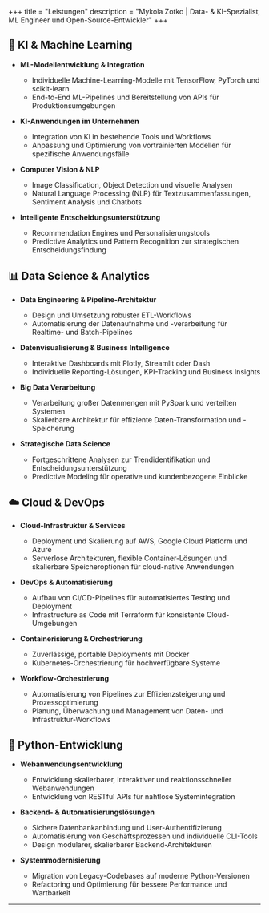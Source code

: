 +++
title = "Leistungen"
description = "Mykola Zotko | Data- & KI-Spezialist, ML Engineer und Open-Source-Entwickler"
+++

## 🤖 KI & Machine Learning

- **ML-Modellentwicklung & Integration**

  - Individuelle Machine-Learning-Modelle mit TensorFlow, PyTorch und
    scikit-learn
  - End-to-End ML-Pipelines und Bereitstellung von APIs für
    Produktionsumgebungen

- **KI-Anwendungen im Unternehmen**

  - Integration von KI in bestehende Tools und Workflows
  - Anpassung und Optimierung von vortrainierten Modellen für spezifische
    Anwendungsfälle

- **Computer Vision & NLP**

  - Image Classification, Object Detection und visuelle Analysen
  - Natural Language Processing (NLP) für Textzusammenfassungen, Sentiment
    Analysis und Chatbots

- **Intelligente Entscheidungsunterstützung**
  - Recommendation Engines und Personalisierungstools
  - Predictive Analytics und Pattern Recognition zur strategischen
    Entscheidungsfindung

## 📊 Data Science & Analytics

- **Data Engineering & Pipeline-Architektur**

  - Design und Umsetzung robuster ETL-Workflows
  - Automatisierung der Datenaufnahme und -verarbeitung für Realtime- und
    Batch-Pipelines

- **Datenvisualisierung & Business Intelligence**

  - Interaktive Dashboards mit Plotly, Streamlit oder Dash
  - Individuelle Reporting-Lösungen, KPI-Tracking und Business Insights

- **Big Data Verarbeitung**

  - Verarbeitung großer Datenmengen mit PySpark und verteilten Systemen
  - Skalierbare Architektur für effiziente Daten-Transformation und -Speicherung

- **Strategische Data Science**
  - Fortgeschrittene Analysen zur Trendidentifikation und
    Entscheidungsunterstützung
  - Predictive Modeling für operative und kundenbezogene Einblicke

## ☁️ Cloud & DevOps

- **Cloud-Infrastruktur & Services**

  - Deployment und Skalierung auf AWS, Google Cloud Platform und Azure
  - Serverlose Architekturen, flexible Container-Lösungen und skalierbare
    Speicheroptionen für cloud-native Anwendungen

- **DevOps & Automatisierung**

  - Aufbau von CI/CD-Pipelines für automatisiertes Testing und Deployment
  - Infrastructure as Code mit Terraform für konsistente Cloud-Umgebungen

- **Containerisierung & Orchestrierung**

  - Zuverlässige, portable Deployments mit Docker
  - Kubernetes-Orchestrierung für hochverfügbare Systeme

- **Workflow-Orchestrierung**
  - Automatisierung von Pipelines zur Effizienzsteigerung und Prozessoptimierung
  - Planung, Überwachung und Management von Daten- und Infrastruktur-Workflows

## 🐍 Python-Entwicklung

- **Webanwendungsentwicklung**

  - Entwicklung skalierbarer, interaktiver und reaktionsschneller Webanwendungen
  - Entwicklung von RESTful APIs für nahtlose Systemintegration

- **Backend- & Automatisierungslösungen**

  - Sichere Datenbankanbindung und User-Authentifizierung
  - Automatisierung von Geschäftsprozessen und individuelle CLI-Tools
  - Design modularer, skalierbarer Backend-Architekturen

- **Systemmodernisierung**
  - Migration von Legacy-Codebases auf moderne Python-Versionen
  - Refactoring und Optimierung für bessere Performance und Wartbarkeit

---

<!-- ## Was meine Kunden sagen

![feedback](img.png)

> Mykola hat die Anforderungen für dieses Projekt sofort verstanden und konnte
> in nur 2 Stunden eine funktionsfähige Lösung liefern (vor der Ausschreibung
> dieses Projekts hatte ein Junior Data Scientist fast 2 Wochen gebraucht, um
> das gleiche Ergebnis zu erzielen). Sein Verständnis für die kurz- und
> langfristigen Anforderungen des größeren Projekts, an das dieses Projekt
> gebunden ist, war perfekt und er hat uns bereits Ideen für zukünftige
> Verbesserungen der Anwendung unter Verwendung von maschinellem Lernen gegeben.
> Darüber hinaus ist sein Verständnis für Statistik und seine Fähigkeit, moderne
> Tools, Bibliotheken und Programmierung anzuwenden, um dieses anfängliche
> Projekt abzuschließen, weit über dem Branchendurchschnitt. Sowohl als
> Programmierer als auch als Projektmanager kann ich persönlich bestätigen, dass
> sein Code gut geschrieben, kommentiert und problemlos an unseren bestehenden
> Code angepasst werden konnte. Wir werden definitiv weiterhin Mykolas
> Dienstleistungen für alle zukünftigen Entwicklungen der größeren Anwendung
> nutzen und ich kann ihn jedem empfehlen, der Hilfe bei Systemen benötigt, die
> einen talentierten Data Scientist erfordern. -->
